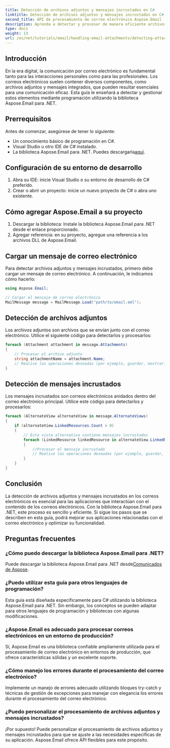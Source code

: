 ```yaml
---
title: Detección de archivos adjuntos y mensajes incrustados en C#
linktitle: Detección de archivos adjuntos y mensajes incrustados en C#
second_title: API de procesamiento de correo electrónico Aspose.Email .NET
description: Aprenda a detectar y procesar de manera eficiente archivos adjuntos y mensajes incrustados en correos electrónicos mediante la biblioteca Aspose.Email para .NET. Esta guía completa cubre la configuración.
type: docs
weight: 13
url: /es/net/tutorials/email/handling-email-attachments/detecting-attachment-and-embedded-message-in-csharp/
---
```

## Introducción

En la era digital, la comunicación por correo electrónico es fundamental tanto para las interacciones personales como para las profesionales. Los correos electrónicos suelen contener diversos componentes, como archivos adjuntos y mensajes integrados, que pueden resultar esenciales para una comunicación eficaz. Esta guía le enseñará a detectar y gestionar estos elementos mediante programación utilizando la biblioteca Aspose.Email para .NET.

## Prerrequisitos

Antes de comenzar, asegúrese de tener lo siguiente:

- Un conocimiento básico de programación en C#.
- Visual Studio u otro IDE de C# instalado.
- La biblioteca Aspose.Email para .NET. Puedes descargarla[aquí](https://products.aspose.com/email/net).

## Configuración de su entorno de desarrollo

1. Abra su IDE: inicie Visual Studio o su entorno de desarrollo de C# preferido.
2. Crear o abrir un proyecto: inicie un nuevo proyecto de C# o abra uno existente.

## Cómo agregar Aspose.Email a su proyecto

1. Descargar la biblioteca: Instale la biblioteca Aspose.Email para .NET desde el enlace proporcionado.
2. Agregar referencia: en su proyecto, agregue una referencia a los archivos DLL de Aspose.Email.

## Cargar un mensaje de correo electrónico

Para detectar archivos adjuntos y mensajes incrustados, primero debe cargar un mensaje de correo electrónico. A continuación, le indicamos cómo hacerlo:

```csharp
using Aspose.Email;

// Cargar el mensaje de correo electrónico
MailMessage message = MailMessage.Load("path/to/email.eml");
```

## Detección de archivos adjuntos

Los archivos adjuntos son archivos que se envían junto con el correo electrónico. Utilice el siguiente código para detectarlos y procesarlos:

```csharp
foreach (Attachment attachment in message.Attachments)
{
    // Procesar el archivo adjunto
    string attachmentName = attachment.Name;
    // Realice las operaciones deseadas (por ejemplo, guardar, mostrar, etc.)
}
```

## Detección de mensajes incrustados

Los mensajes incrustados son correos electrónicos anidados dentro del correo electrónico principal. Utilice este código para detectarlos y procesarlos:

```csharp
foreach (AlternateView alternateView in message.AlternateViews)
{
    if (alternateView.LinkedResources.Count > 0)
    {
        // Esta vista alternativa contiene mensajes incrustados
        foreach (LinkedResource linkedResource in alternateView.LinkedResources)
        {
            //Procesar el mensaje incrustado
            // Realice las operaciones deseadas (por ejemplo, guardar, mostrar, etc.)
        }
    }
}
```

## Conclusión

La detección de archivos adjuntos y mensajes incrustados en los correos electrónicos es esencial para las aplicaciones que interactúan con el contenido de los correos electrónicos. Con la biblioteca Aspose.Email para .NET, este proceso es sencillo y eficiente. Si sigue los pasos que se describen en esta guía, podrá mejorar sus aplicaciones relacionadas con el correo electrónico y optimizar su funcionalidad.

## Preguntas frecuentes

### ¿Cómo puedo descargar la biblioteca Aspose.Email para .NET?

 Puede descargar la biblioteca Aspose.Email para .NET desde[Comunicados de Aspose](https://releases.aspose.com/email/net/).

### ¿Puedo utilizar esta guía para otros lenguajes de programación?

Esta guía está diseñada específicamente para C# utilizando la biblioteca Aspose.Email para .NET. Sin embargo, los conceptos se pueden adaptar para otros lenguajes de programación y bibliotecas con algunas modificaciones.

### ¿Aspose.Email es adecuado para procesar correos electrónicos en un entorno de producción?

Sí, Aspose.Email es una biblioteca confiable ampliamente utilizada para el procesamiento de correo electrónico en entornos de producción, que ofrece características sólidas y un excelente soporte.

### ¿Cómo manejo los errores durante el procesamiento del correo electrónico?

Implemente un manejo de errores adecuado utilizando bloques try-catch y técnicas de gestión de excepciones para manejar con elegancia los errores durante el procesamiento del correo electrónico.

### ¿Puedo personalizar el procesamiento de archivos adjuntos y mensajes incrustados?

¡Por supuesto! Puede personalizar el procesamiento de archivos adjuntos y mensajes incrustados para que se ajuste a las necesidades específicas de su aplicación. Aspose.Email ofrece API flexibles para este propósito.